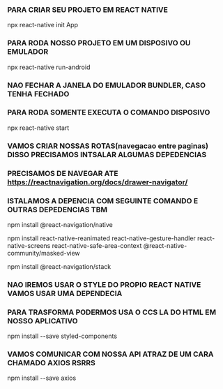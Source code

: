 ### PARA CRIAR SEU PROJETO EM REACT NATIVE
npx react-native init App

### PARA RODA NOSSO PROJETO EM UM DISPOSIVO OU EMULADOR 
npx react-native run-android

### NAO FECHAR A JANELA DO EMULADOR BUNDLER, CASO TENHA FECHADO
### PARA RODA SOMENTE EXECUTA O COMANDO DISPOSIVO
npx react-native start

### VAMOS CRIAR NOSSAS ROTAS(navegacao entre paginas) DISSO PRECISAMOS INTSALAR ALGUMAS DEPEDENCIAS
### PRECISAMOS DE NAVEGAR ATE https://reactnavigation.org/docs/drawer-navigator/
### ISTALAMOS A DEPENCIA COM SEGUINTE COMANDO E OUTRAS DEPEDENCIAS TBM
npm install @react-navigation/native

npm install react-native-reanimated react-native-gesture-handler react-native-screens react-native-safe-area-context @react-native-community/masked-view

npm install @react-navigation/stack

### NAO IREMOS USAR O STYLE DO PROPIO REACT NATIVE VAMOS USAR UMA DEPENDECIA 
### PARA TRASFORMA PODERMOS USA O CCS LA DO HTML EM NOSSO APLICATIVO
npm install --save styled-components

### VAMOS COMUNICAR COM NOSSA API ATRAZ DE UM CARA CHAMADO AXIOS RSRRS
npm install --save axios